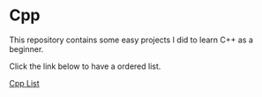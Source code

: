 # Cpp
This repository contains some easy projects I did to learn C++ as a beginner.

Click the link below to have a ordered list.

[Cpp List](https://github.com/OsemaFadhel/Cpp-ReadMe)
